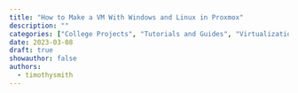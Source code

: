 ```yaml
---
title: "How to Make a VM With Windows and Linux in Proxmox"
description: ""
categories: ["College Projects", "Tutorials and Guides", "Virtualization"]
date: 2023-03-08
draft: true
showauthor: false
authors:
  - timothysmith
---
```

